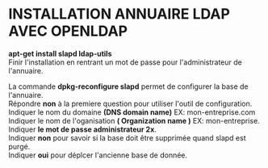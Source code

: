 # INSTALLATION ANNUAIRE LDAP AVEC OPENLDAP  

__apt-get install slapd ldap-utils__  
Finir l'installation en rentrant un mot de passe pour l'administrateur de l'annuaire.  

La commande __dpkg-reconfigure slapd__ permet de configurer la base de l'annuaire.  
Répondre __non__ à la premiere question pour utiliser l'outil de configuration.  
Indiquer le nom du domaine __(DNS domain name)__ EX: mon-entreprise.com  
Indiquer le nom de l'oganisation __(  Organization name )__ EX: mon-entreprise.  
Indiquer __le mot de passe administrateur 2x__.  
Indiquer __non__  pour savoir si la base doit être supprimée quand slapd est purgé.  
Indiquer __oui__ pour déplcer l'ancienne base de donnée.  

